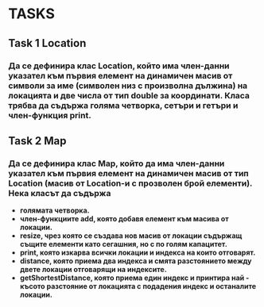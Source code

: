 # TASKS

## Task 1 Location
### Да се дефинира клас Location, който има член-данни указател към първия елемент на динамичен масив от символи за име (символен низ с произволна дължина) на локацията и две числа от тип double за координати. Класа трябва да съдържа голяма четворка, сетъри и гетъри и член-функция print. 

## Task 2 Map
### Да се дефинира клас Map, който да има член-данни указател към първия елемент на динамичен масив от тип Location (масив от Location-и с прозволен брой елементи). Нека класът да съдържа
 - **голямата четворка.** 
 - **член-функциите add, която добавя елемент към масива от локации.**
 - **resize, чрез която се създава нов масив от локации съдържащ същите елементи като сегашния, но с по голям капацитет.**
 - **print, която изкарва всички локации и индекса на които отговарят.**
 - **distance, която приема два индекса и смята разстоянието между двете локации отговарящи на индексите.**
 - **getShortestDistance, която приема един индекс и принтира най - късото разстояние от локацията с подадения индекс и останалите локации.** 
